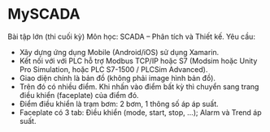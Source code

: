 # MySCADA
Bài tập lớn (thi cuối kỳ)
Môn học: SCADA – Phân tích và Thiết kế.
Yêu cầu:
- Xây dựng ứng dụng Mobile (Android/iOS) sử dụng Xamarin.
- Kết nối với với PLC hỗ trợ Modbus TCP/IP hoặc S7 (Modsim hoặc Unity Pro Simulation,
hoặc PLC S7-1500 / PLCSim Advanced).
- Giao diện chính là bản đồ (không phải image hình bản đồ).
- Trên đó có nhiều điểm. Khi nhấn vào điểm bất kỳ thì chuyển sang trang điều khiển
(faceplate) của điểm đó.
- Điểm điều khiển là trạm bơm: 2 bơm, 1 thông số áp áp suất.
- Faceplate có 3 tab: Điều khiển (mode, start, stop, …); Alarm và Trend áp suất.
